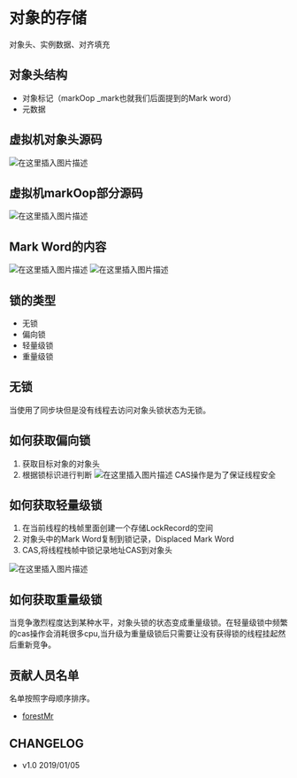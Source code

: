 # 对象的存储
对象头、实例数据、对齐填充

## 对象头结构
* 对象标记（markOop _mark也就我们后面提到的Mark word）
* 元数据

## 虚拟机对象头源码
![在这里插入图片描述](https://img-blog.csdnimg.cn/20181218213746309.png?x-oss-process=image/watermark,type_ZmFuZ3poZW5naGVpdGk,shadow_10,text_aHR0cHM6Ly9ibG9nLmNzZG4ubmV0L3FxXzQxNjM3MDYx,size_16,color_FFFFFF,t_70)

## 虚拟机markOop部分源码
![在这里插入图片描述](https://img-blog.csdnimg.cn/20181218213451349.png?x-oss-process=image/watermark,type_ZmFuZ3poZW5naGVpdGk,shadow_10,text_aHR0cHM6Ly9ibG9nLmNzZG4ubmV0L3FxXzQxNjM3MDYx,size_16,color_FFFFFF,t_70)

## Mark Word的内容
![在这里插入图片描述](https://img-blog.csdnimg.cn/20181218214446781.png)
![在这里插入图片描述](https://img-blog.csdnimg.cn/20181218214514767.png)

## 锁的类型
* 无锁
* 偏向锁
* 轻量级锁
* 重量级锁

## 无锁
当使用了同步块但是没有线程去访问对象头锁状态为无锁。

## 如何获取偏向锁
1. 获取目标对象的对象头
2. 根据锁标识进行判断
![在这里插入图片描述](https://img-blog.csdnimg.cn/20190105122829734.png?x-oss-process=image/watermark,type_ZmFuZ3poZW5naGVpdGk,shadow_10,text_aHR0cHM6Ly9ibG9nLmNzZG4ubmV0L3FxXzQxNjM3MDYx,size_16,color_FFFFFF,t_70)
CAS操作是为了保证线程安全

## 如何获取轻量级锁
1. 在当前线程的栈帧里面创建一个存储LockRecord的空间
2. 对象头中的Mark Word复制到锁记录，Displaced Mark Word
3. CAS,将线程栈帧中锁记录地址CAS到对象头  

![在这里插入图片描述](https://img-blog.csdnimg.cn/20190105130924130.png?x-oss-process=image/watermark,type_ZmFuZ3poZW5naGVpdGk,shadow_10,text_aHR0cHM6Ly9ibG9nLmNzZG4ubmV0L3FxXzQxNjM3MDYx,size_16,color_FFFFFF,t_70)

## 如何获取重量级锁
当竞争激烈程度达到某种水平，对象头锁的状态变成重量级锁。在轻量级锁中频繁的cas操作会消耗很多cpu,当升级为重量级锁后只需要让没有获得锁的线程挂起然后重新竞争。

## 贡献人员名单

名单按照字母顺序排序。

* [forestMr](https://github.com/forestMr)

## CHANGELOG

* v1.0 2019/01/05 